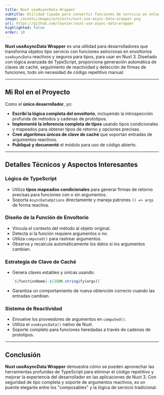 ```yaml
---
title: Nuxt useAsyncData Wrapper
subtitle: Utilidad tipada para convertir funciones de servicio en enlaces reactivos AsyncData en Nuxt
image: /assets/images/projects/nuxt-use-async-data-wrapper.png
url: https://github.com/leynier/nuxt-use-async-data-wrapper
highlighted: false
order: 10
---
```


**Nuxt useAsyncData Wrapper** es una utilidad para desarrolladores que transforma objetos tipo servicio con funciones asíncronas en envoltorios `useAsyncData` reactivos y seguros para tipos, para usar en Nuxt 3. Diseñado con lógica avanzada de TypeScript, proporciona generación automática de claves de caché, seguimiento de reactividad y detección de firmas de funciones, todo sin necesidad de código repetitivo manual.

---

## Mi Rol en el Proyecto

Como el **único desarrollador**, yo:

* **Escribí la lógica completa del envoltorio**, incluyendo la introspección profunda de métodos y cadenas de prototipos.
* **Implementé la inferencia completa de tipos** usando tipos condicionales y mapeados para obtener tipos de retorno y opciones precisas.
* **Creé algoritmos únicos de clave de caché** que soportan entradas de argumentos reactivos.
* **Publiqué y documenté** el módulo para uso de código abierto.

---

## Detalles Técnicos y Aspectos Interesantes

### Lógica de TypeScript

* Utiliza **tipos mapeados condicionales** para generar firmas de retorno precisas para funciones con o sin argumentos.
* Soporta `AsyncDataOptions` directamente y maneja patrones `() => args` de forma reactiva.

### Diseño de la Función de Envoltorio

* Vincula el contexto del método al objeto original.
* Detecta si la función requiere argumentos o no.
* Utiliza `computed()` para rastrear argumentos.
* Observa y recalcula automáticamente los datos si los argumentos cambian.

### Estrategia de Clave de Caché

* Genera claves estables y únicas usando:

  ```ts
  `${functionName}-${JSON.stringify(args)}`
  ```

* Garantiza un comportamiento de nueva obtención correcto cuando las entradas cambian.

### Sistema de Reactividad

* Envuelve los proveedores de argumentos en `computed()`.
* Utiliza el `useAsyncData()` nativo de Nuxt.
* Soporte completo para funciones heredadas a través de cadenas de prototipos.

---

## Conclusión

**Nuxt useAsyncData Wrapper** demuestra cómo se pueden aprovechar las herramientas profundas de TypeScript para eliminar el código repetitivo y mejorar la experiencia del desarrollador en las aplicaciones de Nuxt 3. Con seguridad de tipo completa y soporte de argumentos reactivos, es un puente elegante entre los "composables" y la lógica de servicio tradicional.
